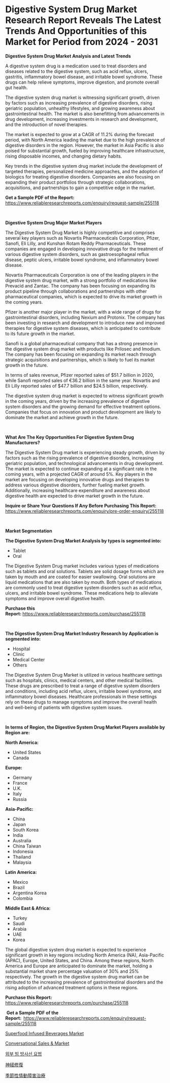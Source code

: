 <p><h1>Digestive System Drug Market Research Report Reveals The Latest Trends And Opportunities of this Market for Period from 2024 - 2031</h1></p><p><strong>Digestive System Drug Market Analysis and Latest Trends</strong></p>
<p><p>A digestive system drug is a medication used to treat disorders and diseases related to the digestive system, such as acid reflux, ulcers, gastritis, inflammatory bowel disease, and irritable bowel syndrome. These drugs can help relieve symptoms, improve digestion, and promote overall gut health.</p><p>The digestive system drug market is witnessing significant growth, driven by factors such as increasing prevalence of digestive disorders, rising geriatric population, unhealthy lifestyles, and growing awareness about gastrointestinal health. The market is also benefitting from advancements in drug development, increasing investments in research and development, and the introduction of novel therapies.</p><p>The market is expected to grow at a CAGR of 11.2% during the forecast period, with North America leading the market due to the high prevalence of digestive disorders in the region. However, the market in Asia Pacific is also poised for substantial growth, fueled by improving healthcare infrastructure, rising disposable incomes, and changing dietary habits.</p><p>Key trends in the digestive system drug market include the development of targeted therapies, personalized medicine approaches, and the adoption of biologics for treating digestive disorders. Companies are also focusing on expanding their product portfolios through strategic collaborations, acquisitions, and partnerships to gain a competitive edge in the market.</p></p>
<p><strong>Get a Sample PDF of the Report:&nbsp;</strong> <a href="https://www.reliableresearchreports.com/enquiry/request-sample/255118">https://www.reliableresearchreports.com/enquiry/request-sample/255118</a></p>
<p>&nbsp;</p>
<p><strong>Digestive System Drug Major Market Players</strong></p>
<p><p>The Digestive System Drug Market is highly competitive and comprises several key players such as Novartis Pharmaceuticals Corporation, Pfizer, Sanofi, Eli Lilly, and Kunshan Rotam Reddy Pharmaceuticals. These companies are engaged in developing innovative drugs for the treatment of various digestive system disorders, such as gastroesophageal reflux disease, peptic ulcers, irritable bowel syndrome, and inflammatory bowel disease.</p><p>Novartis Pharmaceuticals Corporation is one of the leading players in the digestive system drug market, with a strong portfolio of medications like Prevacid and Zantac. The company has been focusing on expanding its product pipeline through collaborations and partnerships with other pharmaceutical companies, which is expected to drive its market growth in the coming years.</p><p>Pfizer is another major player in the market, with a wide range of drugs for gastrointestinal disorders, including Nexium and Protonix. The company has been investing in research and development to introduce new and improved therapies for digestive system diseases, which is anticipated to contribute to its future growth in the market.</p><p>Sanofi is a global pharmaceutical company that has a strong presence in the digestive system drug market with products like Prilosec and Imodium. The company has been focusing on expanding its market reach through strategic acquisitions and partnerships, which is likely to fuel its market growth in the future.</p><p>In terms of sales revenue, Pfizer reported sales of $51.7 billion in 2020, while Sanofi reported sales of €36.2 billion in the same year. Novartis and Eli Lilly reported sales of $47.7 billion and $24.5 billion, respectively.</p><p>The digestive system drug market is expected to witness significant growth in the coming years, driven by the increasing prevalence of digestive system disorders and the growing demand for effective treatment options. Companies that focus on innovation and product development are likely to dominate the market and achieve growth in the future.</p></p>
<p>&nbsp;</p>
<p><strong>What Are The Key Opportunities For Digestive System Drug Manufacturers?</strong></p>
<p><p>The Digestive System Drug market is experiencing steady growth, driven by factors such as the rising prevalence of digestive disorders, increasing geriatric population, and technological advancements in drug development. The market is expected to continue expanding at a significant rate in the coming years, with a projected CAGR of around 5%. Key players in the market are focusing on developing innovative drugs and therapies to address various digestive disorders, further fueling market growth. Additionally, increasing healthcare expenditure and awareness about digestive health are expected to drive market growth in the future.</p></p>
<p><strong>Inquire or Share Your Questions If Any Before Purchasing This Report:</strong> <a href="https://www.reliableresearchreports.com/enquiry/pre-order-enquiry/255118">https://www.reliableresearchreports.com/enquiry/pre-order-enquiry/255118</a></p>
<p>&nbsp;</p>
<p><strong>Market Segmentation</strong></p>
<p><strong>The Digestive System Drug Market Analysis by types is segmented into:</strong></p>
<p><ul><li>Tablet</li><li>Oral</li></ul></p>
<p><p>The Digestive System Drug market includes various types of medications such as tablets and oral solutions. Tablets are solid dosage forms which are taken by mouth and are coated for easier swallowing. Oral solutions are liquid medications that are also taken by mouth. Both types of medications are commonly used to treat digestive system disorders such as acid reflux, ulcers, and irritable bowel syndrome. These medications help to alleviate symptoms and improve overall digestive health.</p></p>
<p><strong>Purchase this Report:&nbsp;</strong><a href="https://www.reliableresearchreports.com/purchase/255118">https://www.reliableresearchreports.com/purchase/255118</a></p>
<p>&nbsp;</p>
<p><strong>The Digestive System Drug Market Industry Research by Application is segmented into:</strong></p>
<p><ul><li>Hospital</li><li>Clinic</li><li>Medical Center</li><li>Others</li></ul></p>
<p><p>The Digestive System Drug Market is utilized in various healthcare settings such as hospitals, clinics, medical centers, and other medical facilities. These drugs are prescribed to treat a range of digestive system disorders and conditions, including acid reflux, ulcers, irritable bowel syndrome, and inflammatory bowel diseases. Healthcare professionals in these settings rely on these drugs to manage symptoms and improve the overall health and well-being of patients with digestive system issues.</p></p>
<p>&nbsp;</p>
<p><strong>In terms of Region, the Digestive System Drug Market Players available by Region are:</strong></p>
<p>
    <p> <strong> North America: </strong>
        <ul>
            <li>United States</li>
            <li>Canada</li>
        </ul>
        </p> 
    <p> <strong> Europe: </strong>
        <ul>
            <li>Germany</li>
            <li>France</li>
            <li>U.K.</li>
            <li>Italy</li>
            <li>Russia</li>
        </ul>
        </p> 
    <p> <strong> Asia-Pacific: </strong>
        <ul>
            <li>China</li>
            <li>Japan</li>
            <li>South Korea</li>
            <li>India</li>
            <li>Australia</li>
            <li>China Taiwan</li>
            <li>Indonesia</li>
            <li>Thailand</li>
            <li>Malaysia</li>
        </ul>
        </p> 
    <p> <strong> Latin America: </strong>
        <ul>
            <li>Mexico</li>
            <li>Brazil</li>
            <li>Argentina Korea</li>
            <li>Colombia</li>
        </ul>
        </p> 
    <p> <strong> Middle East & Africa: </strong>
        <ul>
            <li>Turkey</li>
            <li>Saudi</li>
            <li>Arabia</li>
            <li>UAE</li>
            <li>Korea</li>
        </ul>
    </p>
    </p>
<p><p>The global digestive system drug market is expected to experience significant growth in key regions including North America (NA), Asia-Pacific (APAC), Europe, United States, and China. Among these regions, North America and Europe are anticipated to dominate the market, holding a substantial market share percentage valuation of 30% and 25% respectively. The growth in the digestive system drug market can be attributed to the increasing prevalence of gastrointestinal disorders and the rising adoption of advanced treatment options in these regions.</p></p>
<p><strong>Purchase this Report: </strong><a href="https://www.reliableresearchreports.com/purchase/255118">https://www.reliableresearchreports.com/purchase/255118</a></p>
<p>&nbsp;<strong>Get a Sample PDF of the Report:&nbsp;&nbsp;</strong><a href="https://www.reliableresearchreports.com/enquiry/request-sample/255118">https://www.reliableresearchreports.com/enquiry/request-sample/255118</a></p>
<p><strong></strong></p>
<p><p><a href="https://spotless-saver-8fd.notion.site/Superfood-Infused-Beverages-Market-Share-Market-New-Trends-Analysis-Report-By-Type-By-Application-a1db814f30a04e0ca29e943368ea8ec1">Superfood Infused Beverages Market</a></p><p><a href="https://gentle-editor-9db.notion.site/Global-Conversational-Sales-Market-by-Types-Applications-and-Major-Players-with-Regional-Growth-2da72d0036864da3b1c1f2b9f783c960">Conversational Sales & Market</a></p><p><a href="https://medium.com/@do_trejo/%EC%99%B8%EB%B6%80-%EA%B4%91%EC%84%A0-%EB%B0%A9%EC%82%AC%EC%9A%94%EB%B2%95-%EC%8B%9C%EC%9E%A5-%EB%8F%99%ED%96%A5-%EB%B0%8F-%EC%8B%9C%EC%9E%A5-%EB%B6%84%EC%84%9D%EC%9D%80-2024-2031%EB%85%84%EC%9D%84-%EB%8C%80%EC%83%81%EC%9C%BC%EB%A1%9C-%EC%98%88%EC%B8%A1%EB%90%98%EC%97%88%EC%8A%B5%EB%8B%88%EB%8B%A4-fd3eedc4d408">외부 빔 방사선 요법</a></p><p><a href="https://medium.com/@lubmix/%E7%A5%9E%E7%B5%8C%E4%BF%AE%E5%BE%A9%E5%B8%82%E5%A0%B4-%E7%A8%AE%E9%A1%9E-%E7%94%A8%E9%80%94-%E5%9C%B0%E7%90%86%E3%81%AB%E3%82%88%E3%82%8B%E5%8C%85%E6%8B%AC%E7%9A%84%E8%A9%95%E4%BE%A1-f7586286d8ce">神経修復</a></p><p><a href="https://medium.com/@royalmiller09/%E5%AD%A3%E7%AF%80%E6%80%A7%E6%83%85%E7%B7%92%E9%9A%9C%E5%AE%B3%E6%B2%BB%E7%99%82%E3%81%AE%E5%B8%82%E5%A0%B4%E3%82%B7%E3%82%A7%E3%82%A2%E3%81%AE%E9%80%B2%E5%8C%96%E3%81%A8%E5%B8%82%E5%A0%B4%E6%88%90%E9%95%B7%E3%83%88%E3%83%AC%E3%83%B3%E3%83%892024%E5%B9%B4%E3%81%8B%E3%82%892031%E5%B9%B4%E3%81%BE%E3%81%A7-330d48e4ec25">季節性情動障害治療</a></p></p>